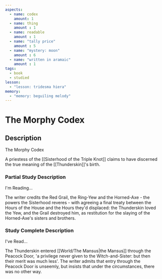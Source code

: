 ```yaml
---
aspects: 
  - name: codex
    amount: 1
  - name: thing
    amount : 1
  - name: readable
    amount : 1
  - name: "tally price"
    amount : 5
  - name: "mystery: moon"
    amount : 6
  - name: "written in aramaic"
    amount : 1
tags:
  - book
  - studied
lesson:
  - "lesson: tridesma hiera"
memory:
  - "memory: beguiling melody"
---
```


# The Morphy Codex

## Description
The Morphy Codex

A priestess of the [[Sisterhood of the Triple Knot]] claims to have discerned the true meaning of the [[Thunderskin]]'s birth.
### Partial Study Description
I'm Reading...

The writer credits the Red Grail, the Ring-Yew and the Horned-Axe - the powers the Sisterhood reveres - with agreeing a final treaty between the Hours of the House and the Hours they'd displaced: the Thunderskin loved the Yew, and the Grail destroyed him, as restitution for the slaying of the Horned-Axe's sisters and brothers.
### Study Complete Description
I've Read...

The Thunderskin entered [[World/The Mansus|the Mansus]] through the Peacock Door, 'a privilege never given to the Witch-and-Sister: but then their merit was much less'. The writer admits that entry through the Peacock Door is unseemly, but insists that under the circumstances, there was no other way.